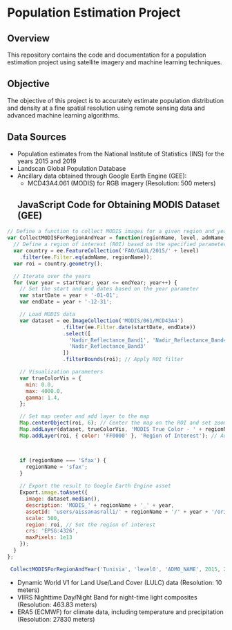 # Population Estimation Project

## Overview
This repository contains the code and documentation for a population estimation project using satellite imagery and machine learning techniques.

## Objective
The objective of this project is to accurately estimate population distribution and density at a fine spatial resolution using remote sensing data and advanced machine learning algorithms.

## Data Sources
- Population estimates from the National Institute of Statistics (INS) for the years 2015 and 2019
- Landscan Global Population Database
- Ancillary data obtained through Google Earth Engine (GEE):
  - MCD43A4.061 (MODIS) for RGB imagery (Resolution: 500 meters)
  ## JavaScript Code for Obtaining MODIS Dataset (GEE)
```javascript
// Define a function to collect MODIS images for a given region and year
var CollectMODISForRegionAndYear = function(regionName, level, admName, startYear, endYear) {
  // Define a region of interest (ROI) based on the specified parameters
  var country = ee.FeatureCollection('FAO/GAUL/2015/' + level)
    .filter(ee.Filter.eq(admName, regionName));
  var roi = country.geometry();

  // Iterate over the years
  for (var year = startYear; year <= endYear; year++) {
    // Set the start and end dates based on the year parameter
    var startDate = year + '-01-01';
    var endDate = year + '-12-31';

    // Load MODIS data
    var dataset = ee.ImageCollection('MODIS/061/MCD43A4')
                  .filter(ee.Filter.date(startDate, endDate))
                  .select([
                    'Nadir_Reflectance_Band1', 'Nadir_Reflectance_Band4',
                    'Nadir_Reflectance_Band3'
                  ])
                  .filterBounds(roi); // Apply ROI filter

    // Visualization parameters
    var trueColorVis = {
      min: 0.0,
      max: 4000.0,
      gamma: 1.4,
    };

    // Set map center and add layer to the map
    Map.centerObject(roi, 6); // Center the map on the ROI and set zoom level
    Map.addLayer(dataset, trueColorVis, 'MODIS True Color - ' + regionName + ' ' + year); // Set last parameter to false to indicate no stretching
    Map.addLayer(roi, { color: 'FF0000' }, 'Region of Interest'); // Add ROI to the map



    if (regionName === 'Sfax') {
      regionName = 'sfax';
    }
    
    // Export the result to Google Earth Engine asset
    Export.image.toAsset({
      image: dataset.median(),
      description: 'MODIS_' + regionName + '_' + year,
      assetId: 'users/aissanasralli/' + regionName + '/' + year + '/original/modis_' + regionName + '_' + year,
      scale: 500,
      region: roi, // Set the region of interest
      crs: 'EPSG:4326',
      maxPixels: 1e13
    });
  }
};

 CollectMODISForRegionAndYear('Tunisia', 'level0', 'ADM0_NAME', 2015, 2019);
```
  - Dynamic World V1 for Land Use/Land Cover (LULC) data (Resolution: 10 meters)
  - VIIRS Nighttime Day/Night Band for night-time light composites (Resolution: 463.83 meters)
  - ERA5 (ECMWF) for climate data, including temperature and precipitation (Resolution: 27830 meters)
  
